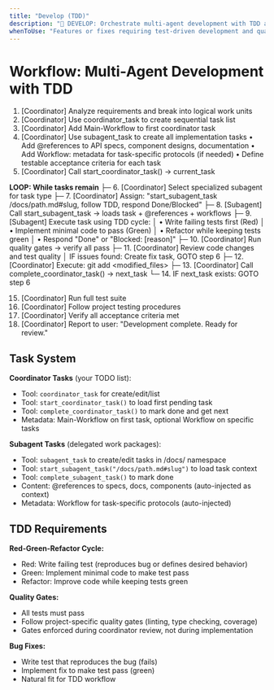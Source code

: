 ```yaml
---
title: "Develop (TDD)"
description: "🎯 DEVELOP: Orchestrate multi-agent development with TDD and quality gates"
whenToUse: "Features or fixes requiring test-driven development and quality gates"
---
```


# Workflow: Multi-Agent Development with TDD

1. [Coordinator] Analyze requirements and break into logical work units
2. [Coordinator] Use coordinator_task to create sequential task list
3. [Coordinator] Add Main-Workflow to first coordinator task
4. [Coordinator] Use subagent_task to create all implementation tasks
   • Add @references to API specs, component designs, documentation
   • Add Workflow: metadata for task-specific protocols (if needed)
   • Define testable acceptance criteria for each task
5. [Coordinator] Call start_coordinator_task() → current_task

**LOOP: While tasks remain**
├─ 6. [Coordinator] Select specialized subagent for task type
├─ 7. [Coordinator] Assign: "start_subagent_task /docs/path.md#slug, follow TDD, respond Done/Blocked"
├─ 8. [Subagent] Call start_subagent_task → loads task + @references + workflows
├─ 9. [Subagent] Execute task using TDD cycle:
│  • Write failing tests first (Red)
│  • Implement minimal code to pass (Green)
│  • Refactor while keeping tests green
│  • Respond "Done" or "Blocked: [reason]"
├─ 10. [Coordinator] Run quality gates → verify all pass
├─ 11. [Coordinator] Review code changes and test quality
│  IF issues found: Create fix task, GOTO step 6
├─ 12. [Coordinator] Execute: git add <modified_files>
├─ 13. [Coordinator] Call complete_coordinator_task() → next_task
└─ 14. IF next_task exists: GOTO step 6

15. [Coordinator] Run full test suite
16. [Coordinator] Follow project testing procedures
17. [Coordinator] Verify all acceptance criteria met
18. [Coordinator] Report to user: "Development complete. Ready for review."

## Task System

**Coordinator Tasks** (your TODO list):
- Tool: `coordinator_task` for create/edit/list
- Tool: `start_coordinator_task()` to load first pending task
- Tool: `complete_coordinator_task()` to mark done and get next
- Metadata: Main-Workflow on first task, optional Workflow on specific tasks

**Subagent Tasks** (delegated work packages):
- Tool: `subagent_task` to create/edit tasks in /docs/ namespace
- Tool: `start_subagent_task("/docs/path.md#slug")` to load task context
- Tool: `complete_subagent_task()` to mark done
- Content: @references to specs, docs, components (auto-injected as context)
- Metadata: Workflow for task-specific protocols (auto-injected)

## TDD Requirements

**Red-Green-Refactor Cycle:**
- Red: Write failing test (reproduces bug or defines desired behavior)
- Green: Implement minimal code to make test pass
- Refactor: Improve code while keeping tests green

**Quality Gates:**
- All tests must pass
- Follow project-specific quality gates (linting, type checking, coverage)
- Gates enforced during coordinator review, not during implementation

**Bug Fixes:**
- Write test that reproduces the bug (fails)
- Implement fix to make test pass (green)
- Natural fit for TDD workflow
